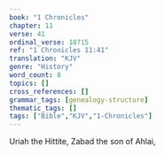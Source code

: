 ```yaml
---
book: "1 Chronicles"
chapter: 11
verse: 41
ordinal_verse: 10715
ref: "1 Chronicles 11:41"
translation: "KJV"
genre: "History"
word_count: 8
topics: []
cross_references: []
grammar_tags: [genealogy-structure]
thematic_tags: []
tags: ["Bible","KJV","1-Chronicles"]
---
```

Uriah the Hittite, Zabad the son of Ahlai,
